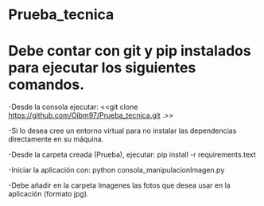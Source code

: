 # Prueba_tecnica
# Debe contar con git y pip instalados para ejecutar los siguientes comandos.

-Desde la consola ejecutar:
<<git clone https://github.com/Oibm97/Prueba_tecnica.git .>>

-Si lo desea cree un entorno virtual para no instalar las dependencias directamente en su máquina. 

-Desde la carpeta creada (Prueba), ejecutar:
pip install -r requirements.text

-Iniciar la aplicación con:
python consola_manipulacionImagen.py
  
-Debe añadir en la carpeta Imagenes las fotos que desea usar en la aplicación (formato jpg).   
  
  
  
